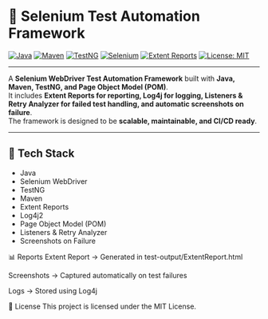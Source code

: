 # 🚀 Selenium Test Automation Framework

[![Java](https://img.shields.io/badge/Java-17-orange)](https://www.oracle.com/java/)
[![Maven](https://img.shields.io/badge/Maven-Build-blue)](https://maven.apache.org/)
[![TestNG](https://img.shields.io/badge/TestNG-Testing-green)](https://testng.org/)
[![Selenium](https://img.shields.io/badge/Selenium-WebDriver-brightgreen)](https://www.selenium.dev/)
[![Extent Reports](https://img.shields.io/badge/Extent-Reports-yellow)](http://extentreports.com/)
[![License: MIT](https://img.shields.io/badge/License-MIT-lightgrey.svg)](LICENSE)

---

A **Selenium WebDriver Test Automation Framework** built with **Java, Maven, TestNG, and Page Object Model (POM)**.  
It includes **Extent Reports for reporting, Log4j for logging, Listeners & Retry Analyzer for failed test handling, and automatic screenshots on failure**.  
The framework is designed to be **scalable, maintainable, and CI/CD ready**.

---

## 🔧 Tech Stack
- Java  
- Selenium WebDriver  
- TestNG  
- Maven  
- Extent Reports  
- Log4j2  
- Page Object Model (POM)  
- Listeners & Retry Analyzer  
- Screenshots on Failure  


📊 Reports
Extent Report → Generated in test-output/ExtentReport.html

Screenshots → Captured automatically on test failures

Logs → Stored using Log4j

📜 License
This project is licensed under the MIT License.
